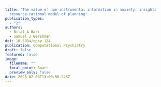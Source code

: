 ```yaml
---
title: "The value of non-instrumental information in anxiety: insights from a
  resource-rational model of planning"
publication_types:
  - "2"
authors:
  - Bilal A Bari
  - Samuel J Gershman
doi: 10.5334/cpsy.124
publication: Computational Psychiatry
draft: false
featured: false
image:
  filename: ""
  focal_point: Smart
  preview_only: false
date: 2025-02-03T13:00:50.245Z
---
```

